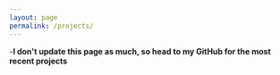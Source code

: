 ```yaml
---
layout: page
permalink: /projects/
---
```


-**I don't update this page as much, so head to my GitHub for the most recent projects**
